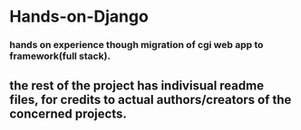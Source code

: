 # Hands-on-Django
### hands on experience though migration of cgi web app to framework(full stack).
## the rest of the project has indivisual readme files, for credits to actual authors/creators of the concerned projects.
